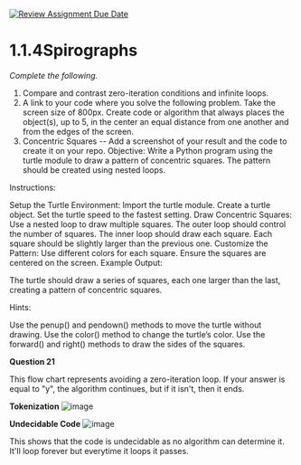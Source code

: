 [![Review Assignment Due Date](https://classroom.github.com/assets/deadline-readme-button-22041afd0340ce965d47ae6ef1cefeee28c7c493a6346c4f15d667ab976d596c.svg)](https://classroom.github.com/a/SkD24yV8)
# 1.1.4Spirographs

*Complete the following.*

1. Compare and contrast zero-iteration conditions and infinite loops.
2. A link to your code where you solve the following problem. Take the screen size of 800px. Create code or algorithm that always places the object(s), up to 5, in the center an equal distance from one another and from the edges of the screen.
3. Concentric Squares -- Add a screenshot of your result and the code to create it on your repo.
Objective: Write a Python program using the turtle module to draw a pattern of concentric squares. The pattern should be created using nested loops.

Instructions:

Setup the Turtle Environment:
Import the turtle module.
Create a turtle object.
Set the turtle speed to the fastest setting.
Draw Concentric Squares:
Use a nested loop to draw multiple squares.
The outer loop should control the number of squares.
The inner loop should draw each square.
Each square should be slightly larger than the previous one.
Customize the Pattern:
Use different colors for each square.
Ensure the squares are centered on the screen.
Example Output:

The turtle should draw a series of squares, each one larger than the last, creating a pattern of concentric squares.

Hints:

Use the penup() and pendown() methods to move the turtle without drawing.
Use the color() method to change the turtle’s color.
Use the forward() and right() methods to draw the sides of the squares.

**Question 21**

This flow chart represents avoiding a zero-iteration loop. If your answer is equal to "y", the algorithm continues, but if it isn't, then it ends.
   
**Tokenization**
![image](https://github.com/user-attachments/assets/90e55e47-3ef1-4718-96b6-b946fdcc5d05)

**Undecidable Code**
![image](https://github.com/user-attachments/assets/f6765f83-2bc6-446c-995b-3f73e300efa8)

This shows that the code is undecidable as no algorithm can determine it. It'll loop forever but everytime it loops it passes.


   


